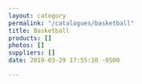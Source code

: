 ```yaml
---
layout: category
permalink: "/catalogues/basketball"
title: Basketball
products: []
photos: []
suppliers: []
date: 2019-03-29 17:55:10 -0500

---
```

